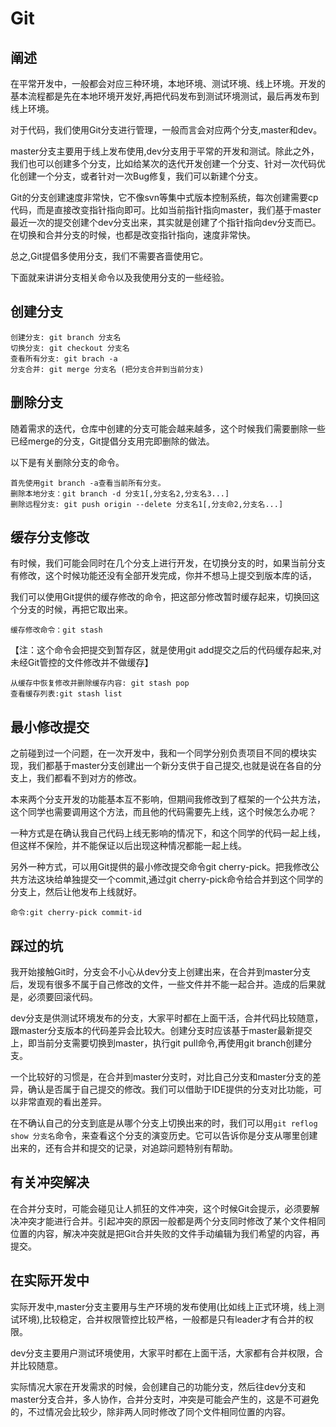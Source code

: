 # Git

## 阐述

在平常开发中，一般都会对应三种环境，本地环境、测试环境、线上环境。开发的基本流程都是先在本地环境开发好,再把代码发布到测试环境测试，最后再发布到线上环境。	

对于代码，我们使用Git分支进行管理，一般而言会对应两个分支,master和dev。

master分支主要用于线上发布使用,dev分支用于平常的开发和测试。除此之外，我们也可以创建多个分支，比如给某次的迭代开发创建一个分支、针对一次代码优化创建一个分支，或者针对一次Bug修复，我们可以新建个分支。

Git的分支创建速度非常快，它不像svn等集中式版本控制系统，每次创建需要cp代码，而是直接改变指针指向即可。比如当前指针指向master，我们基于master最近一次的提交创建个dev分支出来，其实就是创建了个指针指向dev分支而已。在切换和合并分支的时候，也都是改变指针指向，速度非常快。

总之,Git提倡多使用分支，我们不需要吝啬使用它。

下面就来讲讲分支相关命令以及我使用分支的一些经验。

## 创建分支

```text
创建分支: git branch 分支名
切换分支: git checkout 分支名
查看所有分支: git brach -a
分支合并: git merge 分支名 (把分支合并到当前分支)
```

## 删除分支

随着需求的迭代，仓库中创建的分支可能会越来越多，这个时候我们需要删除一些已经merge的分支，Git提倡分支用完即删除的做法。

以下是有关删除分支的命令。

```text
首先使用git branch -a查看当前所有分支。
删除本地分支：git branch -d 分支1[,分支名2,分支名3...]
删除远程分支: git push origin --delete 分支名1[,分支命2,分支名...]
```

## 缓存分支修改

有时候，我们可能会同时在几个分支上进行开发，在切换分支的时，如果当前分支有修改，这个时候功能还没有全部开发完成，你并不想马上提交到版本库的话，

我们可以使用Git提供的缓存修改的命令，把这部分修改暂时缓存起来，切换回这个分支的时候，再把它取出来。

```text
缓存修改命令：git stash 
```

【注：这个命令会把提交到暂存区，就是使用git add提交之后的代码缓存起来,对未经Git管控的文件修改并不做缓存】

```text
从缓存中恢复修改并删除缓存内容: git stash pop
查看缓存列表:git stash list
```

## 最小修改提交

之前碰到过一个问题，在一次开发中，我和一个同学分别负责项目不同的模块实现，我们都基于master分支创建出一个新分支供于自己提交,也就是说在各自的分支上，我们都看不到对方的修改。

本来两个分支开发的功能基本互不影响，但期间我修改到了框架的一个公共方法，这个同学也需要调用这个方法，而且他的代码需要先上线，这个时候怎么办呢？

一种方式是在确认我自己代码上线无影响的情况下，和这个同学的代码一起上线，但这样不保险，并不能保证以后出现这种情况都能一起上线。

另外一种方式，可以用Git提供的最小修改提交命令git cherry-pick。把我修改公共方法这块给单独提交一个commit,通过git cherry-pick命令给合并到这个同学的分支上，然后让他发布上线就好。

```text
命令:git cherry-pick commit-id
```

## 踩过的坑

我开始接触Git时，分支会不小心从dev分支上创建出来，在合并到master分支后，发现有很多不属于自己修改的文件，一些文件并不能一起合并。造成的后果就是，必须要回滚代码。

dev分支是供测试环境发布的分支，大家平时都在上面干活，合并代码比较随意，跟master分支版本的代码差异会比较大。创建分支时应该基于master最新提交上，即当前分支需要切换到master，执行git pull命令,再使用git branch创建分支。

一个比较好的习惯是，在合并到master分支时，对比自己分支和master分支的差异，确认是否属于自己提交的修改。我们可以借助于IDE提供的分支对比功能，可以非常直观的看出差异。

在不确认自己的分支到底是从哪个分支上切换出来的时，我们可以用`git reflog show 分支名`命令，来查看这个分支的演变历史。它可以告诉你是分支从哪里创建出来的，还有合并和提交的记录，对追踪问题特别有帮助。

## 有关冲突解决

在合并分支时，可能会碰见让人抓狂的文件冲突，这个时候Git会提示，必须要解决冲突才能进行合并。引起冲突的原因一般都是两个分支同时修改了某个文件相同位置的内容，解决冲突就是把Git合并失败的文件手动编辑为我们希望的内容，再提交。

## 在实际开发中

实际开发中,master分支主要用与生产环境的发布使用(比如线上正式环境，线上测试环境),比较稳定，合并权限管控比较严格，一般都是只有leader才有合并的权限。

dev分支主要用户测试环境使用，大家平时都在上面干活，大家都有合并权限，合并比较随意。

实际情况大家在开发需求的时候，会创建自己的功能分支，然后往dev分支和master分支合并，多人协作，合并分支时，冲突是可能会产生的，这是不可避免的，不过情况会比较少，除非两人同时修改了同个文件相同位置的内容。

